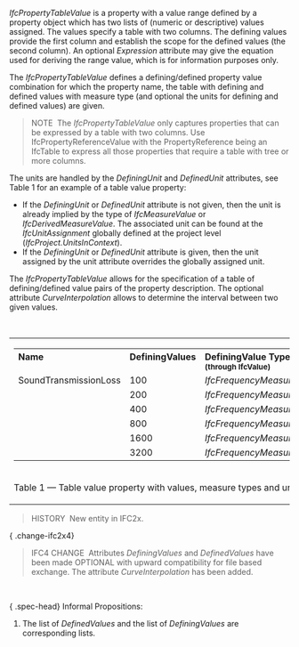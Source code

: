 _IfcPropertyTableValue_ is a property with a value range defined by a property object which has two lists of (numeric or descriptive) values assigned. The values specify a table with two columns. The defining values provide the first column and establish the scope for the defined values (the second column). An optional _Expression_ attribute may give the equation used for deriving the range value, which is for information purposes only.

The _IfcPropertyTableValue_ defines a defining/defined property value combination for which the property name, the table with defining and defined values with measure type (and optional the units for defining and defined values) are given.

> NOTE&nbsp; The _IfcPropertyTableValue_ only captures properties that can be expressed by a table with two columns. Use IfcPropertyReferenceValue with the PropertyReference being an IfcTable to express all those properties that require a table with tree or more columns.

The units are handled by the _DefiningUnit_ and _DefinedUnit_ attributes, see Table 1 for an example of a table value property:

* If the _DefiningUnit_ or _DefinedUnit_ attribute is not given, then the unit is already implied by the type of _IfcMeasureValue_ or _IfcDerivedMeasureValue_. The associated unit can be found at the _IfcUnitAssignment_ globally defined at the project level (_IfcProject.UnitsInContext_). 
* If the _DefiningUnit_ or _DefinedUnit_ attribute is given, then the unit assigned by the unit attribute overrides the globally assigned unit. 

The _IfcPropertyTableValue_ allows for the specification of a table of defining/defined value pairs of the property description. The optional attribute _CurveInterpolation_ allows to determine the interval between two given values.

&nbsp;

<table>
 <tr>
  <td>
   <table class="gridtable">
    <tr valign="top">
     <th align="left" valign="top" width="20%">Name</th>
     <th align="left" valign="top" width="10%">DefiningValues</th>
     <th align="left" valign="top" width="20%">DefiningValue Type<br> <span style="font-size:smaller">(through IfcValue)</span></th>
     <th align="left" valign="top" width="10%">DefinedValues</th>
     <th align="left" valign="top" width="20%">DefinedValue Type<br> <span style="font-size:smaller">(through IfcValue)</span></th>
     <th align="left" valign="top" width="10%">DefingUnit</th>
     <th align="left" valign="top" width="10%">DefinedUnit</th>
    </tr>
    <tr valign="top">
     <td>SoundTransmissionLoss</td>
     <td>100</td>
     <td><em>IfcFrequencyMeasure</em></td>
     <td>20</td>
     <td><em>IfcNumericMeasure</em></td>
     <td>-</td>
     <td>dB</td>
    </tr>
    <tr valign="top">
     <td>&nbsp;
          </td>
     <td>200
          </td>
     <td><em>IfcFrequencyMeasure</em>
          </td>
     <td>42
          </td>
     <td><em>IfcNumericMeasure</em>
          </td>
     <td>&nbsp;
          </td>
     <td>&nbsp;
          </td>
        </tr>
        <tr valign="top">
     <td>&nbsp;
          </td>
     <td>400
          </td>
     <td><em>IfcFrequencyMeasure</em>
          </td>
     <td>46
          </td>
     <td><em>IfcNumericMeasure</em>
          </td>
     <td>&nbsp;
          </td>
     <td>&nbsp;
          </td>
        </tr>
        <tr valign="top">
     <td>&nbsp;
          </td>
     <td>800
          </td>
     <td><em>IfcFrequencyMeasure</em>
          </td>
     <td>56
          </td>
     <td><em>IfcNumericMeasure</em>
          </td>
     <td>&nbsp;
          </td>
     <td>&nbsp;
          </td>
        </tr>
        <tr valign="top">
     <td>&nbsp;
          </td>
     <td>1600
          </td>
     <td><em>IfcFrequencyMeasure</em>
          </td>
     <td>60
          </td>
     <td><em>IfcNumericMeasure</em>
          </td>
     <td>&nbsp;
          </td>
     <td>&nbsp;
          </td>
        </tr>
        <tr valign="top">
     <td>&nbsp;
          </td>
     <td>3200
          </td>
     <td><em>IfcFrequencyMeasure</em>
          </td>
     <td>65
          </td>
     <td><em>IfcNumericMeasure</em>
          </td>
     <td>&nbsp;
          </td>
     <td>&nbsp;
          </td>
        </tr>
   </table>
  </td>
 </tr>
 <tr>
  <td><p class="table">Table 1 &mdash; Table value property with values, measure types and units</p></td>
 </tr>
</table>

> HISTORY&nbsp; New entity in IFC2x.

{ .change-ifc2x4}
> IFC4 CHANGE&nbsp; Attributes _DefiningValues_ and _DefinedValues_ have been made OPTIONAL with upward compatibility for file based exchange. The attribute _CurveInterpolation_ has been added.

&nbsp;

{ .spec-head}
Informal Propositions:

1. The list of _DefinedValues_ and the list of _DefiningValues_ are corresponding lists.
